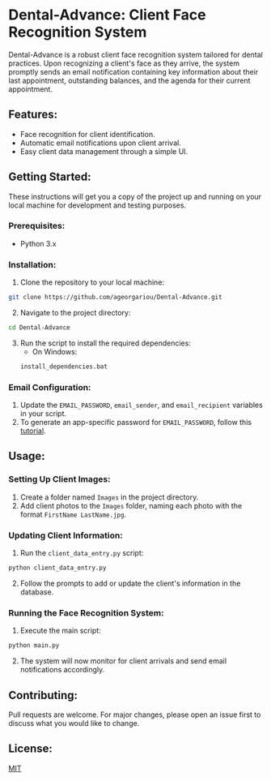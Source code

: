 # Dental-Advance: Client Face Recognition System

Dental-Advance is a robust client face recognition system tailored for dental practices. Upon recognizing a client's face as they arrive, the system promptly sends an email notification containing key information about their last appointment, outstanding balances, and the agenda for their current appointment.

## Features:
- Face recognition for client identification.
- Automatic email notifications upon client arrival.
- Easy client data management through a simple UI.

## Getting Started:

These instructions will get you a copy of the project up and running on your local machine for development and testing purposes.

### Prerequisites:
- Python 3.x

### Installation:

1. Clone the repository to your local machine:
```bash
git clone https://github.com/ageorgariou/Dental-Advance.git
```
2. Navigate to the project directory:
```bash
cd Dental-Advance
```
3. Run the script to install the required dependencies:
    - On Windows:
    ```bash
    install_dependencies.bat
    ```

### Email Configuration:

1. Update the `EMAIL_PASSWORD`, `email_sender`, and `email_recipient` variables in your script.
2. To generate an app-specific password for `EMAIL_PASSWORD`, follow this [tutorial](https://www.youtube.com/watch?v=hXiPshHn9Pw).

## Usage:

### Setting Up Client Images:

1. Create a folder named `Images` in the project directory.
2. Add client photos to the `Images` folder, naming each photo with the format `FirstName LastName.jpg`.

### Updating Client Information:

1. Run the `client_data_entry.py` script:
```bash
python client_data_entry.py
```
2. Follow the prompts to add or update the client's information in the database.

### Running the Face Recognition System:

1. Execute the main script:
```bash
python main.py
```
2. The system will now monitor for client arrivals and send email notifications accordingly.

## Contributing:

Pull requests are welcome. For major changes, please open an issue first to discuss what you would like to change.

## License:

[MIT](https://choosealicense.com/licenses/mit/)
